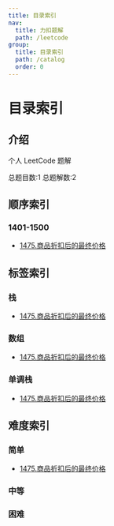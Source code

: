 ```yaml
---
title: 目录索引
nav:
  title: 力扣题解
  path: /leetcode
group:
  title: 目录索引
  path: /catalog
  order: 0
---
```


# 目录索引
## 介绍
个人 LeetCode 题解


总题目数:1
总题解数:2

  ## 顺序索引
### 1401-1500
- [1475.商品折扣后的最终价格](1401-1500/1475)
## 标签索引
### 栈
- [1475.商品折扣后的最终价格](1401-1500/1475)
### 数组
- [1475.商品折扣后的最终价格](1401-1500/1475)
### 单调栈
- [1475.商品折扣后的最终价格](1401-1500/1475)
## 难度索引
### 简单
- [1475.商品折扣后的最终价格](1401-1500/1475)
### 中等
### 困难

